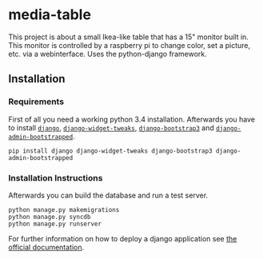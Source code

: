 # media-table
This project is about a small Ikea-like table that has a 15" monitor built in. This monitor is controlled by a raspberry pi to change color, set a picture, etc. via a webinterface. Uses the python-django framework.

## Installation

### Requirements

First of all you need a working python 3.4 installation. Afterwards you have to install [`django`](https://pypi.python.org/pypi/Django/), [`django-widget-tweaks`](https://pypi.python.org/pypi/django-widget-tweaks/), [`django-bootstrap3`](https://pypi.python.org/pypi/django-bootstrap3) and [`django-admin-bootstrapped`](https://pypi.python.org/pypi/django-admin-bootstrapped/).

```
pip install django django-widget-tweaks django-bootstrap3 django-admin-bootstrapped
```

### Installation Instructions

Afterwards you can build the database and run a test server.

```
python manage.py makemigrations
python manage.py syncdb
python manage.py runserver
```

For further information on how to deploy a django application see [the official documentation](https://docs.djangoproject.com/en/1.7/howto/deployment/).